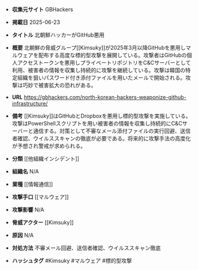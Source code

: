- **収集元サイト**
GBHackers

- **掲載日**
2025-06-23

- **タイトル**
北朝鮮ハッカーがGitHub悪用

- **概要**
北朝鮮の脅威グループ[[Kimsuky]]が2025年3月以降GitHubを悪用しマルウェアを配布する高度な標的型攻撃を展開している。攻撃者はGitHubの個人アクセストークンを悪用しプライベートリポジトリをC&Cサーバーとして利用、被害者の情報を収集し持続的に攻撃を継続している。攻撃は韓国の特定組織を狙いパスワード付き添付ファイルを用いたメールで開始される。攻撃は巧妙で被害拡大の恐れがある。

- **URL**
https://gbhackers.com/north-korean-hackers-weaponize-github-infrastructure/

- **備考**
[[Kimsuky]]はGitHubとDropboxを悪用し標的型攻撃を実施している。攻撃はPowerShellスクリプトを用い被害者の情報を収集し持続的にC&Cサーバーと通信する。対策として不審なメール添付ファイルの実行回避、送信者確認、ウイルススキャンの徹底が必要である。将来的に攻撃手法の高度化が予想され警戒が求められる。

- **分類**
[[他組織インシデント]]

- **組織名**
N/A

- **業種**
[[情報通信]]

- **攻撃手口**
[[マルウェア]]

- **攻撃影響**
N/A

- **脅威アクター**
[[Kimsuky]]

- **原因**
N/A

- **対処方法**
不審メール回避、送信者確認、ウイルススキャン徹底

- **ハッシュタグ**
#Kimsuky #マルウェア #標的型攻撃
